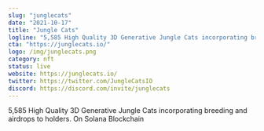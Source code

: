 ```yaml
---
slug: "junglecats"
date: "2021-10-17"
title: "Jungle Cats"
logline: "5,585 High Quality 3D Generative Jungle Cats incorporating breeding and airdrops to holders. On Solana Blockchain"
cta: "https://junglecats.io/"
logo: /img/junglecats.png
category: nft
status: live
website: https://junglecats.io/
twitter: https://twitter.com/JungleCatsIO
discord: https://discord.com/invite/junglecats
---
```


5,585 High Quality 3D Generative Jungle Cats incorporating breeding and airdrops to holders. On Solana Blockchain
